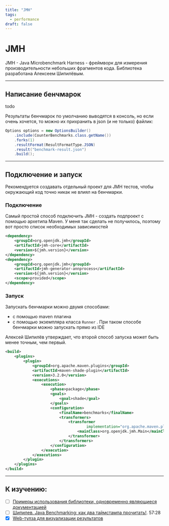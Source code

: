 ```yaml
---
title: "JMH"
tags:
  - performance
draft: false
---
```


# JMH

JMH - Java Microbenchmark Harness - фреймворк для измерения производительности небольших фрагментов кода. 
Библиотека разработана Алексеем Шипилёвым.

---
## Написание бенчмарок

todo

Результаты бенчмарок по умолчанию выводятся в консоль, но если очень хочется, то можно их прихранить в json (и не только) файлик:
```java
Options options = new OptionsBuilder()
    .include(CounterBenchmarks.class.getName())
    .forks(1)
    .resultFormat(ResultFormatType.JSON)
    .result("benchmark-result.json")
    .build();
```

---
## Подключение и запуск

Рекомендуется создавать отдельный проект для JMH тестов, чтобы окружающий код точно никак не влиял на бенчмарки.

### Подключение

Самый простой способ подключить JMH - создать подпроект с помощью архетипа Maven.
У меня так сделать не получилось, поэтому вот просто список необходимых зависимостей
```xml
<dependency>
    <groupId>org.openjdk.jmh</groupId>
    <artifactId>jmh-core</artifactId>
    <version>${jmh.version}</version>
</dependency>
<dependency>
    <groupId>org.openjdk.jmh</groupId>
    <artifactId>jmh-generator-annprocess</artifactId>
    <version>${jmh.version}</version>
    <scope>provided</scope>
</dependency>
```

### Запуск

Запускать бенчмарки можно двумя способами: 
- с помощью maven плагина
- с помощью экземпляра класса `Runner` . При таком способе бенчмарки можно запускать прямо из IDE

Алексей Шипилёв утверждает, что второй способ запуска может быть менее точным, чем первый.

```xml
<build>
    <plugins>
        <plugin>
            <groupId>org.apache.maven.plugins</groupId>
            <artifactId>maven-shade-plugin</artifactId>
            <version>3.2.0</version>
            <executions>
                <execution>
                    <phase>package</phase>
                    <goals>
                        <goal>shade</goal>
                    </goals>
                    <configuration>
                        <finalName>benchmarks</finalName>
                        <transformers>
                            <transformer
                                    implementation="org.apache.maven.plugins.shade.resource.ManifestResourceTransformer">
                                <mainClass>org.openjdk.jmh.Main</mainClass>
                            </transformer>
                        </transformers>
                    </configuration>
                </execution>
            </executions>
        </plugin>
    </plugins>
</build>
```


---
## К изучению:
- [ ] [Примеры использования библиотеки, одновременно являющиеся документацией](https://github.com/openjdk/jmh/tree/master/jmh-samples/src/main/java/org/openjdk/jmh/samples)
- [ ] [Шипилев. Java Benchmarking: как два таймстампа прочитать!](https://www.youtube.com/watch?v=8pMfUopQ9Es&ab_channel=JPoint%2CJoker%D0%B8JUGru). 57:28
- [X] [Web-тулза для визуализации результатов](https://jmh.morethan.io/)
